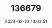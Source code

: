 ---
title: "136679"
category: "Calomys tocantinsi"
draft: false
date: 2024-02-22 13:03:51
languages:
  English: ["Tocantins Laucha", "Tocantins Vesper Mouse"]
  German: ["Tocantins-Vespermaus"]
---